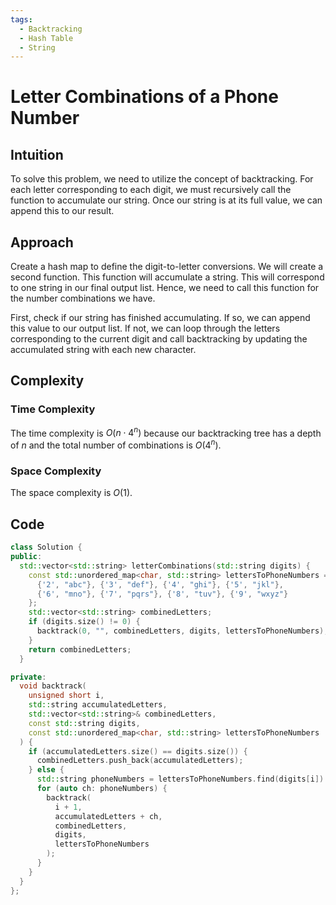 ```yaml
---
tags:
  - Backtracking
  - Hash Table
  - String
---
```


# Letter Combinations of a Phone Number

## Intuition

To solve this problem, we need to utilize the concept of backtracking. For each letter corresponding to each digit, we must recursively call the function to accumulate our string. Once our string is at its full value, we can append this to our result.

## Approach

Create a hash map to define the digit-to-letter conversions. We will create a second function. This function will accumulate a string. This will correspond to one string in our final output list. Hence, we need to call this function for the number combinations we have.

First, check if our string has finished accumulating. If so, we can append this value to our output list. If not, we can loop through the letters corresponding to the current digit and call backtracking by updating the accumulated string with each new character.

## Complexity

### Time Complexity

The time complexity is $O(n \cdot 4^n)$ because our backtracking tree has a depth of $n$ and the total number of combinations is $O(4^n)$.

### Space Complexity

The space complexity is $O(1)$.

## Code

```cpp
class Solution {
public:
  std::vector<std::string> letterCombinations(std::string digits) {
    const std::unordered_map<char, std::string> lettersToPhoneNumbers = {
      {'2', "abc"}, {'3', "def"}, {'4', "ghi"}, {'5', "jkl"},
      {'6', "mno"}, {'7', "pqrs"}, {'8', "tuv"}, {'9', "wxyz"}
    };
    std::vector<std::string> combinedLetters;
    if (digits.size() != 0) {
      backtrack(0, "", combinedLetters, digits, lettersToPhoneNumbers);
    }
    return combinedLetters;
  }

private:
  void backtrack(
    unsigned short i,
    std::string accumulatedLetters,
    std::vector<std::string>& combinedLetters,
    const std::string digits,
    const std::unordered_map<char, std::string> lettersToPhoneNumbers
  ) {
    if (accumulatedLetters.size() == digits.size()) {
      combinedLetters.push_back(accumulatedLetters);
    } else {
      std::string phoneNumbers = lettersToPhoneNumbers.find(digits[i]) -> second;
      for (auto ch: phoneNumbers) {
        backtrack(
          i + 1,
          accumulatedLetters + ch,
          combinedLetters,
          digits,
          lettersToPhoneNumbers
        );
      }
    }
  }
};
```
